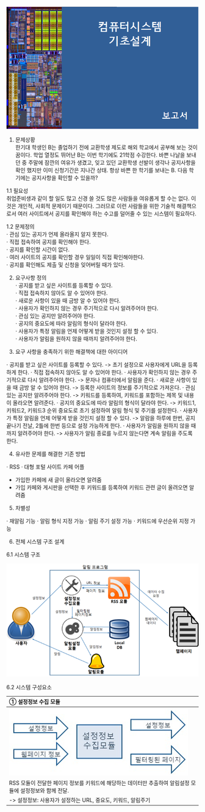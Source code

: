 ![](https://github.com/hswoo911/test/raw/master/cover.png)

1. 문제상황  
  한기대 학생인 B는 졸업하기 전에 교환학생 제도로 해외 학교에서 공부해 보는 것이 꿈이다.  학업 열정도 뛰어난 B는 이번 학기에도 21학점 수강한다. 바쁜 나날을 보내던 중 주말에 잠깐의 여유가 생겼고, 잊고 있던 교환학생 선발이 생각나 공지사항을 확인 했지만 이미 신청기간은 지나간 상태.  항상 바쁜 한 학기를 보내는 B. 다음 학기에는 공지사항을 확인할 수 있을까?  
  
  1.1 필요성  
  취업준비생과 같이 할 일도 많고 신경 쓸 것도 많은 사람들을 여유롭게 할 수는 없다. 이것은 개인적, 사회적 문제이기 때문이다. 그러므로 이런 사람들을 위한 기술적 해결책으로서  여러 사이트에서 공지를 확인해야 하는 수고를 덜어줄 수 있는 시스템이 필요하다.  
  
  1.2 문제정의  
  · 관심 있는 공지가 언제 올라올지 알지 못한다.  
  · 직접 접속하여 공지를 확인해야 한다.  
  · 공지를 확인할 시간이 없다.  
  · 여러 사이트의 공지를 확인할 경우 일일이 직접 확인해야한다.  
  · 공지를 확인해도 제출 및 신청을 잊어버릴 때가 있다.  
  
2. 요구사항 정의  
  · 공지를 받고 싶은 사이트를 등록할 수 있다.  
  · 직접 접속하지 않아도 알 수 있어야 한다.  
  · 새로운 사항이 있을 때 금방 알 수 있어야 한다.  
  · 사용자가 확인하지 않는 경우 주기적으로 다시 알려주어야 한다.  
  · 관심 있는 공지만 알려주어야 한다.  
  · 공지의 중요도에 따라 알림의 형식이 달라야 한다.  
  · 사용자가 특정 알림을 언제 어떻게 받을 것인지 설정 할 수 있다.  
  · 사용자가 알림을 원하지 않을 때까지 알려주어야 한다.    
  
3. 요구 사항을 충족하기 위한 해결책에 대한 아이디어

· 공지를 받고 싶은 사이트를 등록할 수 있다.
 -> 초기 설정으로 사용자에게 URL을 등록하게 한다.
· 직접 접속하지 않아도 알 수 있어야 한다. 
· 사용자가 확인하지 않는 경우 주기적으로 다시 알려주어야 한다.
 -> 문자나 컴퓨터에서 알림을 준다.
· 새로운 사항이 있을 때 금방 알 수 있어야 한다.
 -> 등록한 사이트의 정보를 주기적으로 가져온다.
· 관심 있는 공지만 알려주어야 한다.
 -> 키워드를 등록하여, 키워드를 포함하는 제목 및 내용이 올라오면 알려준다.
· 공지의 중요도에 따라 알림의 형식이 달라야 한다.
 -> 키워드1, 키워드2, 키워드3 순위 중요도로 초기 설정하여 알림 형식 및 주기를 설정한다.
· 사용자가 특정 알림을 언제 어떻게 받을 것인지 설정 할 수 있다.
 -> 알람을 하루에 한번, 공지 끝나기 전날, 2틀에 한번 등으로 설정 가능하게 한다.
· 사용자가 알림을 원하지 않을 때까지 알려주어야 한다.
  -> 사용자가 알림 종료를 누르지 않는다면 계속 알림을 주도록 한다.
  
4. 유사한 문제를 해결한 기존 방법

· RSS
· 대형 포털 사이트 카페 어플
 - 가입한 카페에 새 글이 올라오면 알려줌
 - 가입 카페와 게시판을 선택한 후 키워드를 등록하여 키워드 관련 글이 올려오면 알려줌

5. 차별성

· 재알림 기능
· 알림 형식 지정 가능
· 알림 주기 설정 가능
· 키워드에 우선순위 지정 가능

6. 전체 시스템 구조 설계


6.1 시스템 구조

![](https://github.com/hswoo911/test/raw/master/SystemDesign.png)

6.2 시스템 구성요소

① 설정정보 수집 모듈 |
:--- |
![](https://github.com/hswoo911/test/raw/master/configInfo_collector.png) |
RSS 모듈이 전달한 페이지 정보를 키워드에 해당하는 데이터만 추출하여 알림설정 모듈에 설정정보와 함께 전달.  |
-> 설정정보: 사용자가 설정하는 URL, 중요도, 키워드, 알림주기 |
